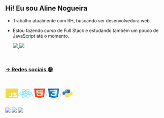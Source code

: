 ## Hi! Eu sou Aline Nogueira

-  Trabalho atualmente com RH, buscando ser desenvolvedora web.
-  Estou fazendo curso de Full Stack e estudando também um pouco de JavaScript até o momento.

   <div>
   <a href="https://github.com/Julianagft">
   <img height="160em" src="https://github-readme-stats.vercel.app/api?username=Linengmg&show_icons=true&theme=neon&include_all_commits=true&count_private=true"/>
   <img height="160em" src="https://github-readme-stats.vercel.app/api/top-langs/?username=Linengmg&layout=compact&langs_count=6&theme=neon"/>

</div>

 <br>

  ### &rightarrow; Redes sociais 😁

 <br>
  <div style="display: inline_block"><br>
  <img align="center" alt="Aline-Js" height="30" width="40" src="https://raw.githubusercontent.com/devicons/devicon/master/icons/javascript/javascript-plain.svg">
  <img align="center" alt="Aline-React" height="30" width="40" src="https://raw.githubusercontent.com/devicons/devicon/master/icons/react/react-original.svg">
  <img align="center" alt="Aline-HTML" height="30" width="40" src="https://raw.githubusercontent.com/devicons/devicon/master/icons/html5/html5-original.svg">
  <img align="center" alt="Aline-CSS" height="30" width="40" src="https://raw.githubusercontent.com/devicons/devicon/master/icons/css3/css3-original.svg">
  <img align="center" alt="Aline-Python" height="30" width="40" src="https://raw.githubusercontent.com/devicons/devicon/master/icons/python/python-original.svg">
  </div>
  
  ##
 
<div> 
  
  <a href="https://www.instagram.com/Linengomes/" target="_blank"><img src="https://img.shields.io/badge/-Instagram-%23E4405F?style=for-the-badge&logo=instagram&logoColor=white" target="_blank"></a>
 <a href="https://discord.gg/wagxzStdcR" target="_blank"><img src="https://img.shields.io/badge/Discord-7289DA?style=for-the-badge&logo=discord&logoColor=white" target="_blank"></a> 
  <a href="https://www.linkedin.com/feed/" target="_blank"><img src="https://img.shields.io/badge/-LinkedIn-%230077B5?style=for-the-badge&logo=linkedin&logoColor=white" target="_blank"></a> 
  
</div>
